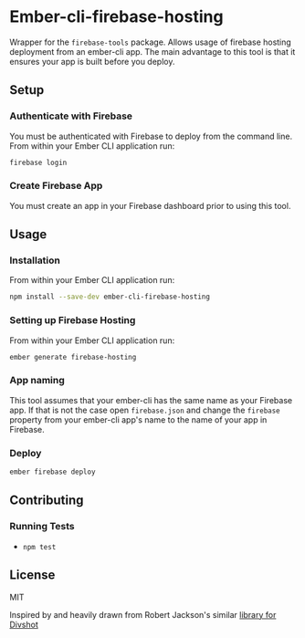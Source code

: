 # Ember-cli-firebase-hosting

Wrapper for the `firebase-tools` package.  Allows usage of firebase hosting deployment from an ember-cli app.  The main advantage to this tool is that it ensures your app is built before you deploy.

## Setup

### Authenticate with Firebase

You must be authenticated with Firebase to deploy from the command line.  From within your Ember CLI application run:

```bash
firebase login
```

### Create Firebase App

You must create an app in your Firebase dashboard prior to using this tool.

## Usage

### Installation

From within your Ember CLI application run:

```bash
npm install --save-dev ember-cli-firebase-hosting
```

### Setting up Firebase Hosting

From within your Ember CLI application run:

```bash
ember generate firebase-hosting
```

### App naming

This tool assumes that your ember-cli has the same name as your Firebase app.  If that is not the case open `firebase.json` and change the `firebase` property from your ember-cli app's name to the name of your app in Firebase.  


### Deploy

```bash
ember firebase deploy
```

## Contributing

### Running Tests

* `npm test`

## License

MIT

Inspired by and heavily drawn from Robert Jackson's similar [library for Divshot](https://github.com/rwjblue/ember-cli-divshot)
